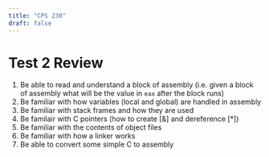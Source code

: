 ```yaml
---
title: "CPS 230"
draft: false
---
```


# Test 2 Review

1. Be able to read and understand a block of assembly (i.e. given a block of assembly what will be the value in `eax` after the block runs)
1. Be familiar with how variables (local and global) are handled in assembly
1. Be familiar with stack frames and how they are used
1. Be familair with C pointers (how to create [&] and dereference [\*])
1. Be familiar with the contents of object files
1. Be familiar with how a linker works
1. Be able to convert some simple C to assembly
